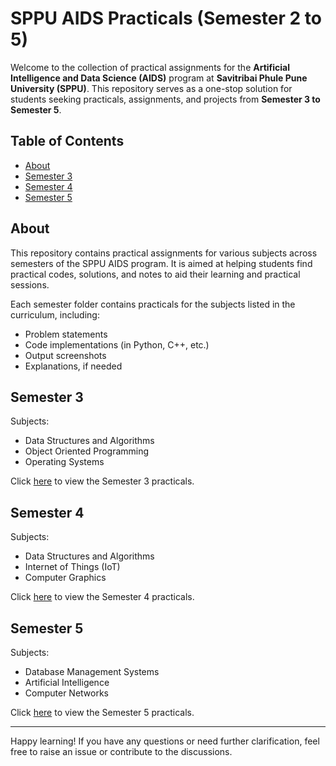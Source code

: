 # SPPU AIDS Practicals (Semester 2 to 5)

Welcome to the collection of practical assignments for the **Artificial Intelligence and Data Science (AIDS)** program at **Savitribai Phule Pune University (SPPU)**. This repository serves as a one-stop solution for students seeking practicals, assignments, and projects from **Semester 3 to Semester 5**.

## Table of Contents

- [About](#about)
- [Semester 3](#semester-3)
- [Semester 4](#semester-4)
- [Semester 5](#semester-5)
<!-- - [Semester 6](#semester-6)
- [Semester 7](#semester-7)
- [Semester 8](#semester-8)
- [Contributing](#contributing)
- [License](#license) -->

## About

This repository contains practical assignments for various subjects across semesters of the SPPU AIDS program. It is aimed at helping students find practical codes, solutions, and notes to aid their learning and practical sessions.

Each semester folder contains practicals for the subjects listed in the curriculum, including:
- Problem statements
- Code implementations (in Python, C++, etc.)
- Output screenshots
- Explanations, if needed


## Semester 3

Subjects:
- Data Structures and Algorithms
- Object Oriented Programming
- Operating Systems

Click [here](./Semester-3) to view the Semester 3 practicals.

## Semester 4

Subjects:
- Data Structures and Algorithms
- Internet of Things (IoT)
- Computer Graphics

Click [here](./Semester-4) to view the Semester 4 practicals.

## Semester 5

Subjects:
- Database Management Systems
- Artificial Intelligence 
- Computer Networks
<!-- - Deep Learning
- Natural Language Processing

- Advanced Database Systems -->

Click [here](./Semester-5) to view the Semester 5 practicals.

<!-- ## Semester 6

Subjects:
- Computer Vision
- Reinforcement Learning
- Big Data Analytics
- Blockchain Technology

Click [here](./Semester-6) to view the Semester 6 practicals.

## Semester 7

Subjects:
- Advanced Machine Learning
- Cloud Computing
- Cybersecurity
- Human-Computer Interaction

Click [here](./Semester-7) to view the Semester 7 practicals.

## Semester 8

Subjects:
- AI Capstone Project
- Autonomous Systems
- Data Ethics and Privacy
- Industrial Internship

Click [here](./Semester-8) to view the Semester 8 practicals.

## Contributing

Contributions are welcome! If you have completed any practicals or projects and want to contribute, feel free to create a pull request or submit an issue.

### How to contribute:
1. Fork this repository.
2. Add your practicals in the relevant semester folder.
3. Create a pull request describing your changes.

## License

This repository is licensed under the MIT License. See the [LICENSE](./LICENSE) file for more details. -->

---

Happy learning! If you have any questions or need further clarification, feel free to raise an issue or contribute to the discussions.

